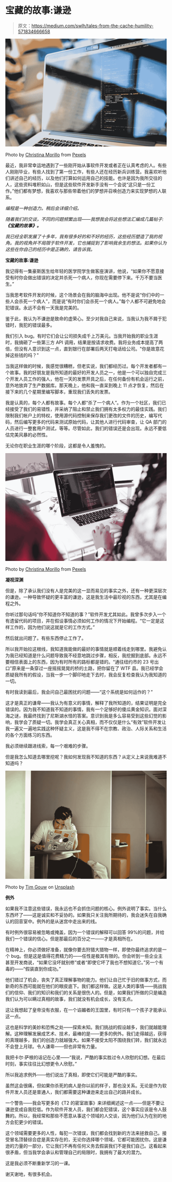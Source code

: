 # 宝藏的故事:谦逊

> 原文：<https://medium.com/swlh/tales-from-the-cache-humility-571834666658>

![](img/12c1a0d90f46ef911b628b39b7fc9c08.png)

Photo by [Christina Morillo](https://www.pexels.com/@divinetechygirl?utm_content=attributionCopyText&utm_medium=referral&utm_source=pexels) from [Pexels](https://www.pexels.com/photo/black-and-gray-laptop-computer-turned-on-doing-computer-codes-1181271/?utm_content=attributionCopyText&utm_medium=referral&utm_source=pexels)

最近，我非常幸运地遇到了一些刚开始从事软件开发或者正在认真考虑的人。有些人刚刚毕业，有些人找到了第一份工作，有些人还在经历新兵训练营。我喜欢听他们讲述自己的经历，以及他们打算如何运用自己的技能。也许是因为我所交往的人，这些资料堆积如山，但是这些软件开发新手没有一个会说“这只是一份工作。”他们都有梦想，我喜欢与那些带着他们的梦想并召唤创造力来实现梦想的人联系。

*编程是一种创造力。稍后会详细介绍。*

*随着我们的交谈，不同的问题频繁出现——我想我会将这些想法汇编成几篇帖子:* ***《宝藏的故事》。***

*我已经全职发展了十多年，我有很多好的和不好的经历，这些经历塑造了我的视角。我的视角并不局限于软件开发，它也捕捉到了影响我余生的想法。如果你认为这些在你自己的经历中是正确的，请告诉我。*

**宝藏的故事:谦逊**

我记得有一集豪斯医生给年轻的医学院学生做客座演讲，他说，“如果你不愿意接受有时你会做出错误的决定并杀死一个病人，你现在需要停下来。千万不要当医生。”

当我思考软件开发的时候，这个场景会在我的脑海中出现。他不是说“你们中的一些人会杀死一个病人”，而是说“有时你们会杀死一个病人。”每个人都不可避免地会犯错误。永远不会有一天我是完美的。

鉴于此，我认为不谦逊是致命的虚荣心。至少对我自己来说，当我认为我不屑于犯错时，我犯的错误最多。

我们引入 bug。有时它们会让公司损失成千上万美元。当我开始我的职业生涯时，我搞砸了一些第三方 API 调用，结果是按请求收费。我将业务成本提高了两倍，但没有人意识到这一点，直到银行在部署后两天打电话给公司。"你是故意花掉这些钱的吗？"

当我这样做的时候，我感觉很糟糕，但老实说，我们都经历过。每个开发者都有一个故事。我的好朋友是我所知道的最好的开发人员之一，他是一个可以独自完成三个开发人员工作的强人，他在一天的发票开具之后，在任何备份有机会运行之前，意外地放弃了生产数据库。那天晚上，他和我一直呆到晚上 11 点才恢复，然后在接下来的几个星期里编写脚本，重现我们丢失的发票。

我是认真的，每个人都有故事。每个人都“杀了一个病人”。作为一个社区，我们已经接受了我们的易错性，并采纳了阻止和禁止我们拥有太多权力的最佳实践。我们限制我们帐户上的特权，使用源代码控制来保存我们更改的文件的历史，编写代码，然后编写更多的代码来测试原始代码，让其他人进行代码审查，让 QA 部门的人员进行一整套用户测试，等等。尽管如此，我们的错误还是会出现。永远不要低估完美风暴的必然性。

无论你在职业生涯的哪个阶段，这都是令人羞愧的。

![](img/e1fec0b17adb2630d5d9aca40eee3439.png)

Photo by [Christina Morillo](https://www.pexels.com/@divinetechygirl?utm_content=attributionCopyText&utm_medium=referral&utm_source=pexels) from [Pexels](https://www.pexels.com/photo/person-using-silver-macbook-pro-1181467/?utm_content=attributionCopyText&utm_medium=referral&utm_source=pexels)

**凝视深渊**

但是，除了承认我们没有人是完美的这一显而易见的事实之外，还有一种更深层次的谦逊。一种导致怀疑的更丰富的谦逊，这是我生活中最珍视的东西，尤其是在编程之外。

你听过那句话吗“你不知道你不知道的事？”软件开发尤其如此。我曾多次步入一个有遗留代码的项目，并在假设事情必须如何工作的情况下开始编程。“它一定是这样工作的，因为他们说这就是它的工作方式。”

然后就出问题了。有些东西停止工作了。

所以我开始拉这根线，我知道我能做的最好的事情就是顺着线走到哪里。我避免认为我已经知道是什么问题导致我不经意地跳过步骤，相反，我挖掘到底部。永远不要相信表面上的东西，因为有时所有的路标都是错的。“通往纽约市的 23 号出口”原来是一条穿过一座摇摇晃晃的桥的土路，把你留在了 WTF 县。我已经学会质疑我所有的假设，当我一步一个脚印地走下去时，我会反复检查我认为我知道的一切。

有时我读到最后，我会问自己最困扰的问题——“这个系统是如何运作的？”

这才是真正的谦卑——我认为有意义的事情，解释了我所知道的，结果证明是完全错误的。因为我不知道我不知道的事情，我有一个足够好的傻瓜黄金知识。面对深海之谜，我最终找到了尼斯湖水怪的答案。意识到我是多么容易受到这些幻觉的影响，我学会了质疑一切。我学会真正关心真相，而不仅仅是什么“有效”软件开发让我一遍又一遍地实践这种怀疑主义，这是我不得不在宗教、政治、人际关系和生活的各个方面练习的东西。

我必须继续跟进线索，每一个艰难的步骤。

但是我怎么知道去哪里挖呢？我如何发现我不知道的东西？从定义上来说我难道不知道吗？

![](img/95cbb406a6950ef338e41d44bf17e1d7.png)

Photo by [Tim Gouw](https://unsplash.com/@punttim?utm_source=unsplash&utm_medium=referral&utm_content=creditCopyText) on [Unsplash](https://unsplash.com/search/photos/software-developer?utm_source=unsplash&utm_medium=referral&utm_content=creditCopyText)

**例外**

如果我不注意这些错误，我永远也不会抓住问题的核心。例外说明了事实。当什么东西坏了——这是诚实和不妥协的。如果我只关注我所期待的，我会迷失在自我确认的回音室中。例外的是从迷宫中走出来的线。

有时例外很容易被忽略或掩盖，因为一个错误的解释可以回答 99%的问题，并给我们一个错误的信心。但是那最后的百分之一——才是真相所在。

在精神上，你必须做好准备，就像你要去狩猎大猎物一样，即使你最终追求的是一个 bug。但是这是值得花费精力的——任性是极其有限的。你会听到一些企业主甚至开发商说，“如果它没坏就别修”或者“即使它坏了我也不想知道它。”另一个有毒的——“假装直到你成功。”

他们错过了机会，丧失了真正理解事物的能力。他们让自己忙于旧的做事方式，而新奇的东西可能就在他们的眼皮底下。我们都这样做。这是人类的事情——挑战我们的信仰、我们的知识和我们的关系是很伤人的。但是，如果我们所做的只是编造我们认为可以瞒过真相的故事，我们就没有机会成长，没有支点。

这让我想起了皇帝没有衣服，在一个谄媚者的王国里，有时只有一个孩子才能承认这一点。

这也是科学的美妙和恐怖之处——探索未知。我们挑战的假设越多，我们就越能理解。这种理解发展成艺术、技术，最棒的是——更多的例外。我们走得越远，获得的真理越多，我们的创造力就越强大。如果不接受太阳不围绕我们转，我们就永远不会登上月球。令人谦卑——但也非常有力量。

我把卡尔·萨根的话记在心里——“我说，严酷的事实胜过令人欣慰的幻想。在最后时刻，事实往往比幻想更令人欣慰。”

所以我追求例外——他们说出了真相，即使它们可能是严酷的事实。

虽然这会很痛，但如果你杀死的病人是你以前的样子，那也没关系。无论是作为软件开发人员还是普通人，我们都需要这种谦逊来走出自己的路并成长。

一个警告——我会写更多的《T2 的密室故事》来详细阐述这一点——但是不要让谦逊变成自我贬低。作为软件开发人员，我们都会犯错误，这个事实应该是令人鼓舞的。所以，我经常和那些不愿意从事这个领域的人交谈，因为他们认为在别的地方会犯更少的错误。

这个领域需要更多的人性，每犯一次错误，我们都会找到新的方法来拯救自己。接受冒名顶替综合症是真实存在的，无论你选择哪个领域，它都可能困扰你。这是谦逊的力量的一部分，它让我们不再有任何义务去假装我们不是我们自己。这看起来很矛盾，但当我学会承认和管理自己的局限时，我拥有了最大的潜力。

这是我必须不断重新学习的一课。

谢天谢地，有很多机会。